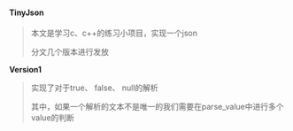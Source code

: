 #### TinyJson
> 本文是学习c、c++的练习小项目，实现一个json
> 
> 分文几个版本进行发放
> 

**Version1**
> 实现了对于true、 false、 null的解析
> 
> 其中，如果一个解析的文本不是唯一的我们需要在parse_value中进行多个value的判断
> 
> 